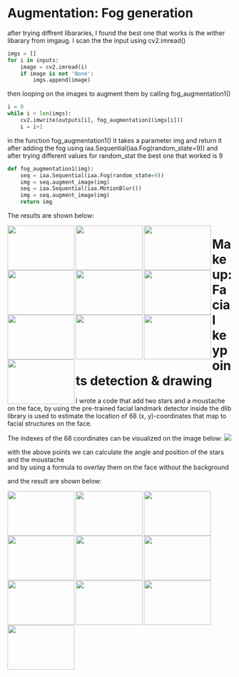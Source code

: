 # Augmentation: Fog generation

after trying diffrent libararies, I found the best one that works is the wither libarary from imgaug.
I scan the the input using cv2.imread()

```python
imgs = []
for i in inputs:
    image = cv2.imread(i)
    if image is not 'None':
        imgs.append(image)
```
then looping on the images to augment them by calling fog_augmentation1()
```python
i = 0
while i < len(imgs):
    cv2.imwrite(outputs[i], fog_augmentation1(imgs[i]))
    i = i+1
```
in the function fog_augmentation1() it takes a parameter img and return it after adding the fog using iaa.Sequential(iaa.Fog(random_state=9)) and after trying different values for random_stat the best one that worked is 9
```python
def fog_augmentation1(img):
    seq = iaa.Sequential(iaa.Fog(random_state=9))
    img = seq.augment_image(img)
    seq = iaa.Sequential(iaa.MotionBlur())
    img = seq.augment_image(img)
    return img
```

The results are shown below:

<img align="left" width="150" height="100" src="https://user-images.githubusercontent.com/24385400/56155785-62f59080-5fc4-11e9-921d-688d8597e098.jpg">
<img align="left" width="150" height="100" src="https://user-images.githubusercontent.com/24385400/56155786-62f59080-5fc4-11e9-990e-302dfdb47c2d.jpg">
<img align="left" width="150" height="100" src="https://user-images.githubusercontent.com/24385400/56155788-62f59080-5fc4-11e9-8e00-242bd6fdd84a.jpg">
<img align="left" width="150" height="100" src="https://user-images.githubusercontent.com/24385400/56155777-61c46380-5fc4-11e9-9ee8-ba4aa96f734a.jpg">
<img align="left" width="150" height="100" src="https://user-images.githubusercontent.com/24385400/56155778-61c46380-5fc4-11e9-93a1-0b0363c33327.jpg">


<img align="left" width="150" height="100" src="https://user-images.githubusercontent.com/24385400/56155734-448f9500-5fc4-11e9-8f30-325303b5fa7e.jpg">
<img align="left" width="150" height="100" src="https://user-images.githubusercontent.com/24385400/56155735-45282b80-5fc4-11e9-8549-fe8de51af8fe.jpg">
<img align="left" width="150" height="100" src="https://user-images.githubusercontent.com/24385400/56155727-43f6fe80-5fc4-11e9-83c8-eea2bcb160e9.jpg">
<img align="left" width="150" height="100" src="https://user-images.githubusercontent.com/24385400/56155729-43f6fe80-5fc4-11e9-883f-f911996b8108.jpg">
<img align="left" width="150" height="100" src="https://user-images.githubusercontent.com/24385400/56155730-43f6fe80-5fc4-11e9-8ac0-133c76767508.jpg">


# Makeup: Facial keypoints detection & drawing
I wrote a code that add two stars and a moustache on the face, by using the pre-trained facial landmark detector inside the dlib library is used to estimate the location of 68 (x, y)-coordinates that map to facial structures on the face.

The indexes of the 68 coordinates can be visualized on the image below:
<img src="https://user-images.githubusercontent.com/24385400/56217881-a1df2100-606c-11e9-9e50-964274dc5fa2.jpg"><br />

with the above points we can calculate the angle and position of the stars and the moustache  
and by using a formula to overlay them on the face without the background

and the result are shown below:

<img align="left" width="150" height="100" src="https://user-images.githubusercontent.com/24385400/56219466-790c5b00-606f-11e9-8c23-2b04291a3883.jpg">
<img align="left" width="150" height="100" src="https://user-images.githubusercontent.com/24385400/56219467-790c5b00-606f-11e9-82c2-46a04edb280d.jpg">
<img align="left" width="150" height="100" src="https://user-images.githubusercontent.com/24385400/56219468-79a4f180-606f-11e9-8f6d-715c197db472.jpg">
<img align="left" width="150" height="100" src="https://user-images.githubusercontent.com/24385400/56219469-79a4f180-606f-11e9-96f9-f7a37248c525.jpg">
<img align="left" width="150" height="100" src="https://user-images.githubusercontent.com/24385400/56219470-79a4f180-606f-11e9-8bf8-a13a0691d785.jpg">


<img align="left" width="150" height="100" src="https://user-images.githubusercontent.com/24385400/56219471-79a4f180-606f-11e9-8700-7765c2542d82.jpg">
<img align="left" width="150" height="100" src="https://user-images.githubusercontent.com/24385400/56219472-7a3d8800-606f-11e9-9e6f-157228d3bb12.jpg">
<img align="left" width="150" height="100" src="https://user-images.githubusercontent.com/24385400/56219474-7a3d8800-606f-11e9-9ed4-c65e6bcc1d39.jpg">
<img align="left" width="150" height="100" src="https://user-images.githubusercontent.com/24385400/56219475-7a3d8800-606f-11e9-961c-b20b36cf7744.jpg">
<img align="left" width="150" height="100" src="https://user-images.githubusercontent.com/24385400/56219476-7a3d8800-606f-11e9-9de5-dd724fda8de4.jpg">
